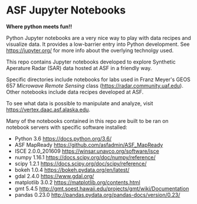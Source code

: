 # ASF Jupyter Notebooks
__Where python meets fun!!__

Python Jupyter notebooks are a very nice way to play with data recipes and visualize data. It provides a low-barrier entry into Python development. See https://jupyter.org/ for more info about the overlying technolgy used.

This repo contains Jupyter notebooks developed to explore Synthetic Aperature Radar (SAR) data hosted at ASF in a friendly way.

Specific directories include notebooks for labs used in Franz Meyer's GEOS 657 _Microwave Remote Sensing_ class (https://radar.community.uaf.edu). Other notebooks include data recipes developed at ASF.

To see what data is possible to manipulate and analyze, visit https://vertex.daac.asf.alaska.edu.


Many of the notebooks contained in this repo are built to be ran on notebook servers with specific software installed:

- Python 3.6  https://docs.python.org/3.6/
- ASF MapReady  https://github.com/asfadmin/ASF_MapReady
- ISCE 2.0.0_201609  https://winsar.unavco.org/software/isce
- numpy 1.16.1  https://docs.scipy.org/doc/numpy/reference/
- scipy 1.2.1  https://docs.scipy.org/doc/scipy/reference/
- bokeh 1.0.4  https://bokeh.pydata.org/en/latest/
- gdal 2.4.0  https://www.gdal.org/
- matplotlib 3.0.2  https://matplotlib.org/contents.html
- gmt 5.4.5  http://gmt.soest.hawaii.edu/projects/gmt/wiki/Documentation
- pandas 0.23.0  http://pandas.pydata.org/pandas-docs/version/0.23/
